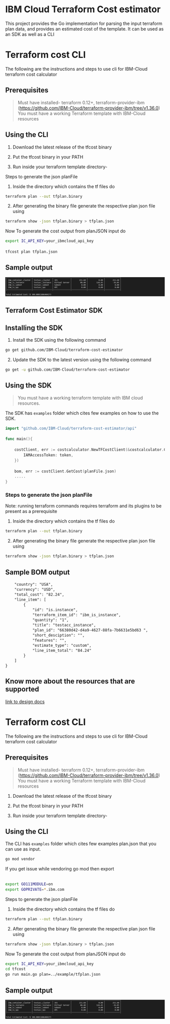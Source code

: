 # IBM Cloud Terraform Cost estimator 

This project provides the Go implementation for parsing the input terraform plan data, and provides an estimated cost of the template. It can be used as an SDK as well as a CLI
# Terraform cost CLI
The following are the instructions and steps to use cli for IBM-Cloud terraform cost calculator

## Prerequisites

>Must have installed- terraform 0.12+, terraform-provider-ibm (https://github.com/IBM-Cloud/terraform-provider-ibm/tree/v1.36.0)
>You must have a working Terraform template with IBM-Cloud resources

## Using the CLI

1. Download the latest release of the tfcost binary

2. Put the tfcost binary in your PATH

3. Run inside your terraform template directory-


Steps to generate the json planFile

1. Inside the directory which contains the tf files do
```bash
terraform plan --out tfplan.binary
```
2. After generating the binary file generate the respective plan json file using
```bash
terraform show -json tfplan.binary > tfplan.json
```

Now To generate the cost output from planJSON input do

```bash
export IC_API_KEY=your_ibmcloud_api_key

tfcost plan tfplan.json
```

## Sample output
![Estimated cost](/image.png)



## Terraform Cost Estimator SDK

## Installing the SDK

1. Install the SDK using the following command

```bash
go get github.com/IBM-Cloud/terraform-cost-estimator
```

2. Update the SDK to the latest version using the following command

```bash
go get -u github.com/IBM-Cloud/terraform-cost-estimator
```


## Using the SDK

>You must have a working terraform template with IBM cloud resources.

The SDK has ```examples``` folder which cites few examples on how to use the SDK.

```go
import "github.com/IBM-Cloud/terraform-cost-estimator/api"

func main(){

    costClient, err := costcalculator.NewTFCostClient(&costcalculator.Config{
	    IAMAccessToken: token,
    })

    bom, err := costClient.GetCost(planFile.json)
    .....
}
```

### Steps to generate the json planFile
 Note: running terraform commands requires terraform and its plugins to be present as a prerequisite
1. Inside the directory which contains the tf files do
```bash
terraform plan --out tfplan.binary
```
2. After generating the binary file generate the respective plan json file using
```bash
terraform show -json tfplan.binary > tfplan.json
```

## Sample BOM output

```json{
    "country": "USA",
    "currency": "USD",
    "total_cost": "82.24",
    "line_item": [
        {
            "id": "is.instance",
            "terraform_item_id": "ibm_is_instance",
            "quantity": "1",
            "title": "testacc_instance",
            "plan_id": "66380d42-d4a9-4627-88fa-7b6631e5bd63 ",
            "short_desciption": "",
            "features": "",
            "estimate_type": "custom",
            "line_item_total": "84.24"
        }
    ]
}
```

## Know more about the resources that are supported
[link to design docs](designdocs/README.md)

# Terraform cost CLI
The following are the instructions and steps to use cli for IBM-Cloud terraform cost calculator

## Prerequisites

>Must have installed- terraform 0.12+, terraform-provider-ibm (https://github.com/IBM-Cloud/terraform-provider-ibm/tree/v1.36.0)
>You must have a working Terraform template with IBM-Cloud resources


1. Download the latest release of the tfcost binary

2. Put the tfcost binary in your PATH

3. Run inside your terraform template directory-

## Using the CLI

The CLI has ```examples``` folder which cites few examples plan.json that you can use as input.

```bash
go mod vendor
```
If you get issue while vendoring go mod then export
```bash

export GO111MODULE=on
export GOPRIVATE=*.ibm.com
```


Steps to generate the json planFile
1. Inside the directory which contains the tf files do
```bash
terraform plan --out tfplan.binary
```
2. After generating the binary file generate the respective plan json file using
```bash
terraform show -json tfplan.binary > tfplan.json
```

Now To generate the cost output from planJSON input do

```bash
export IC_API_KEY=your_ibmcloud_api_key
cd tfcost
go run main.go plan=../example/tfplan.json
```


## Sample output
![Estimated cost](/image.png)



